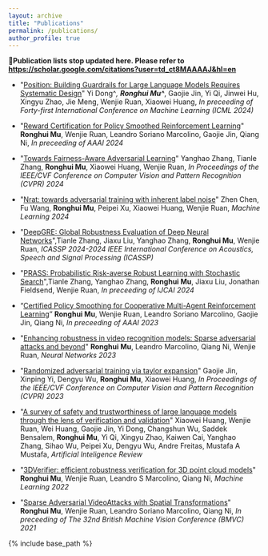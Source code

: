 ```yaml
---
layout: archive
title: "Publications"
permalink: /publications/
author_profile: true
---
```



**📮Publication lists stop updated here. Please refer to https://scholar.google.com/citations?user=td_ct8MAAAAJ&hl=en**


* "[Position: Building Guardrails for Large Language Models Requires Systematic Design](https://openreview.net/forum?id=JvMLkGF2Ms)" Yi Dong^*, **Ronghui Mu^***, Gaojie Jin, Yi Qi, Jinwei Hu, Xingyu Zhao, Jie Meng, Wenjie Ruan, Xiaowei Huang, *In preceeding of Forty-first International Conference on Machine Learning (ICML 2024)*
  
* "[Reward Certification for Policy Smoothed Reinforcement Learning](https://ojs.aaai.org/index.php/AAAI/article/view/26756)" **Ronghui Mu**, Wenjie Ruan, Leandro Soriano Marcolino, Gaojie Jin, Qiang Ni, *In preceeding of AAAI 2024*
  
* "[Towards Fairness-Aware Adversarial Learning](https://openaccess.thecvf.com/content/CVPR2024/html/Zhang_Towards_Fairness-Aware_Adversarial_Learning_CVPR_2024_paper.html)" Yanghao Zhang, Tianle Zhang, **Ronghui Mu**, Xiaowei Huang, Wenjie Ruan, *In Proceedings of the IEEE/CVF Conference on Computer Vision and Pattern Recognition (CVPR) 2024*
  
* "[Nrat: towards adversarial training with inherent label noise](https://link.springer.com/article/10.1007/s10994-023-06437-3)" Zhen Chen, Fu Wang, **Ronghui Mu**, Peipei Xu, Xiaowei Huang, Wenjie Ruan, *Machine Learning 2024*
  
* "[DeepGRE: Global Robustness Evaluation of Deep Neural Networks](https://ieeexplore.ieee.org/abstract/document/10446884)",Tianle Zhang, Jiaxu Liu, Yanghao Zhang, **Ronghui Mu**, Wenjie Ruan, *ICASSP 2024-2024 IEEE International Conference on Acoustics, Speech and Signal Processing (ICASSP)*
  
* "[PRASS: Probabilistic Risk-averse Robust Learning with Stochastic Search](https://www.ijcai.org/proceedings/2024/0062.pdf)",Tianle Zhang, Yanghao Zhang, **Ronghui Mu**, Jiaxu Liu, Jonathan Fieldsend, Wenjie Ruan, *In preceeding of IJCAI 2024*
  
* “[Certified Policy Smoothing for Cooperative Multi-Agent Reinforcement Learning](https://ojs.aaai.org/index.php/AAAI/article/view/26756)” **Ronghui Mu**, Wenjie Ruan, Leandro Soriano Marcolino, Gaojie Jin, Qiang Ni, *In preceeding of AAAI 2023*
  
* "[Enhancing robustness in video recognition models: Sparse adversarial attacks and beyond](https://www.sciencedirect.com/science/article/abs/pii/S0893608023006792)" **Ronghui Mu**, Leandro Marcolino, Qiang Ni, Wenjie Ruan, *Neural Networks 2023*
  
*  "[Randomized adversarial training via taylor expansion](https://openaccess.thecvf.com/content/CVPR2023/html/Jin_Randomized_Adversarial_Training_via_Taylor_Expansion_CVPR_2023_paper.html)" Gaojie Jin, Xinping Yi, Dengyu Wu, **Ronghui Mu**, Xiaowei Huang, *In Proceedings of the IEEE/CVF Conference on Computer Vision and Pattern Recognition (CVPR) 2023*
* "[A survey of safety and trustworthiness of large language models through the lens of verification and validation](https://link.springer.com/article/10.1007/s10462-024-10824-0)" Xiaowei Huang, Wenjie Ruan, Wei Huang, Gaojie Jin, Yi Dong, Changshun Wu, Saddek Bensalem, **Ronghui Mu**, Yi Qi, Xingyu Zhao, Kaiwen Cai, Yanghao Zhang, Sihao Wu, Peipei Xu, Dengyu Wu, Andre Freitas, Mustafa A Mustafa, *Artificial Inteligence Review*
  
* "[3DVerifier: efficient robustness verification for 3D point cloud models](https://link.springer.com/article/10.1007/s10994-022-06235-3)" **Ronghui Mu**, Wenjie Ruan, Leandro S Marcolino, Qiang Ni, *Machine Learning 2022*
  
* "[Sparse Adversarial VideoAttacks with Spatial Transformations](https://arxiv.org/abs/2111.05468)" **Ronghui Mu**, Wenjie Ruan, Leandro Soriano Marcolino, Qiang Ni, *In preceeding of The 32nd British Machine Vision Conference (BMVC) 2021*




{% include base_path %}


